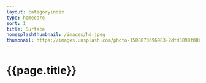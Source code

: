 ```yaml
---
layout: categoryindex
type: homecare
sort: 1
title: Surface
homesplashthumbnail: /images/hd.jpeg
thumbnail: https://images.unsplash.com/photo-1508873696983-2dfd5898f08b?ixlib=rb-1.2.1&ixid=MnwxMjA3fDB8MHxwaG90by1wYWdlfHx8fGVufDB8fHx8&auto=format&fit=crop&w=1770&q=80
---
```


# {{page.title}}

